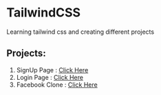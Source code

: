# TailwindCSS
Learning tailwind css and creating different projects
## Projects:
1. SignUp Page : <a href="https://cjpj007.github.io/TailwindCSS/signup/dist/index.html" target="_blank">Click Here</a>
2. Login Page : <a href="https://cjpj007.github.io/TailwindCSS/login/dist/index.html" target="_blank">Click Here</a>
3. Facebook Clone : <a href="https://cjpj007.github.io/TailwindCSS/facebook/dist/index.html" target="_blank">Click Here</a>
